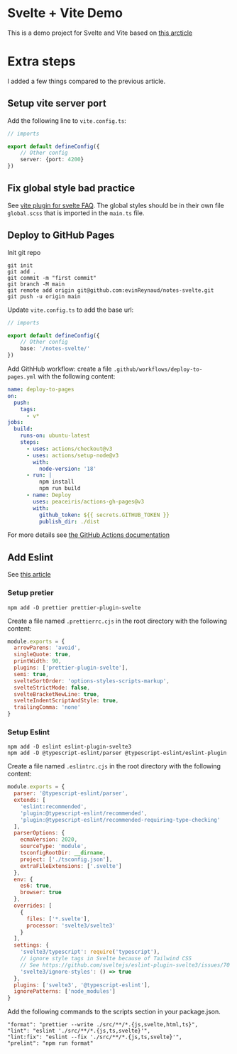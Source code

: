 # Svelte + Vite Demo
This is a demo project for Svelte and Vite based on [this arcticle](https://medium.com/the-web-tub/making-a-simple-note-app-using-svelte-and-vite-27edfa91a591)

# Extra steps
I added a few things compared to the previous article.

## Setup vite server port
Add the following line to `vite.config.ts`:
```typescript
// imports

export default defineConfig({
    // Other config
    server: {port: 4200}
})
```

## Fix global style bad practice
See [vite plugin for svelte FAQ](https://github.com/sveltejs/vite-plugin-svelte/blob/main/docs/faq.md#where-should-i-put-my-global-styles).
The global styles should be in their own file `global.scss` that is imported in the `main.ts` file.

## Deploy to GitHub Pages
Init git repo
```shell
git init
git add .
git commit -m "first commit"
git branch -M main
git remote add origin git@github.com:evinReynaud/notes-svelte.git
git push -u origin main
```

Update `vite.config.ts` to add the base url:
```typescript
// imports

export default defineConfig({
    // Other config
    base: '/notes-svelte/'
})
```

Add GithHub workflow: create a file `.github/workflows/deploy-to-pages.yml` with the following content:
```yaml
name: deploy-to-pages
on:
  push:
    tags:
      - v*
jobs:
  build:
    runs-on: ubuntu-latest
    steps:
      - uses: actions/checkout@v3
      - uses: actions/setup-node@v3
        with:
          node-version: '18'
      - run: |
          npm install
          npm run build
      - name: Deploy
        uses: peaceiris/actions-gh-pages@v3
        with:
          github_token: ${{ secrets.GITHUB_TOKEN }}
          publish_dir: ./dist
```
For more details see [the GitHub Actions documentation](https://docs.github.com/en/actions)

## Add Eslint
See [this article](https://codechips.me/eslint-svelte-typescript/)

### Setup pretier
```shell
npm add -D prettier prettier-plugin-svelte
```

Create a file named `.prettierrc.cjs` in the root directory with the following content:
```javascript
module.exports = {
  arrowParens: 'avoid',
  singleQuote: true,
  printWidth: 90,
  plugins: ['prettier-plugin-svelte'],
  semi: true,
  svelteSortOrder: 'options-styles-scripts-markup',
  svelteStrictMode: false,
  svelteBracketNewLine: true,
  svelteIndentScriptAndStyle: true,
  trailingComma: 'none'
}
```

### Setup Eslint
```shell
npm add -D eslint eslint-plugin-svelte3
npm add -D @typescript-eslint/parser @typescript-eslint/eslint-plugin
```

Create a file named `.eslintrc.cjs` in the root directory with the following content:
```javascript
module.exports = {
  parser: '@typescript-eslint/parser',
  extends: [
    'eslint:recommended',
    'plugin:@typescript-eslint/recommended',
    'plugin:@typescript-eslint/recommended-requiring-type-checking'
  ],
  parserOptions: {
    ecmaVersion: 2020,
    sourceType: 'module',
    tsconfigRootDir: __dirname,
    project: ['./tsconfig.json'],
    extraFileExtensions: ['.svelte']
  },
  env: {
    es6: true,
    browser: true
  },
  overrides: [
    {
      files: ['*.svelte'],
      processor: 'svelte3/svelte3'
    }
  ],
  settings: {
    'svelte3/typescript': require('typescript'),
    // ignore style tags in Svelte because of Tailwind CSS
    // See https://github.com/sveltejs/eslint-plugin-svelte3/issues/70
    'svelte3/ignore-styles': () => true
  },
  plugins: ['svelte3', '@typescript-eslint'],
  ignorePatterns: ['node_modules']
}
```

Add the following commands to the scripts section in your package.json.
```
"format": "prettier --write ./src/**/*.{js,svelte,html,ts}",
"lint": "eslint './src/**/*.{js,ts,svelte}'",
"lint:fix": "eslint --fix './src/**/*.{js,ts,svelte}'",
"prelint": "npm run format"
```
